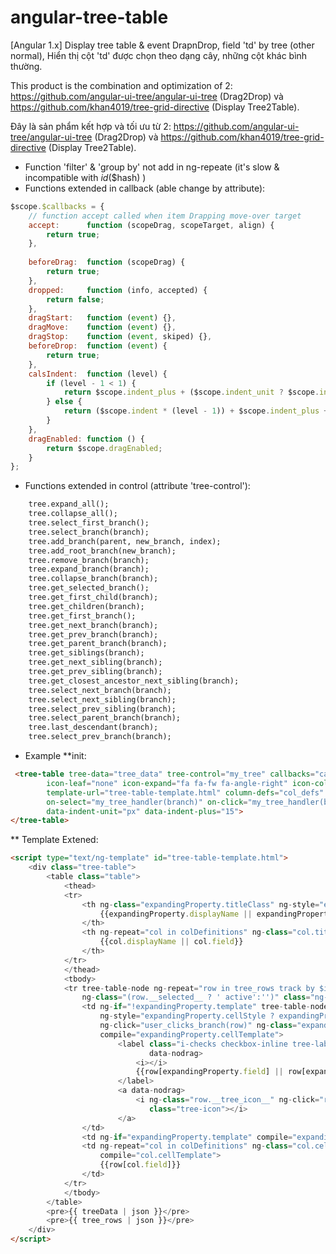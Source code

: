 # angular-tree-table
[Angular 1.x] Display tree table &amp; event DrapnDrop, field 'td' by tree (other normal), Hiển thị cột 'td' được chọn theo dạng cây, những cột khác bình thường.

This product is the combination and optimization of 2: https://github.com/angular-ui-tree/angular-ui-tree (Drag2Drop) và https://github.com/khan4019/tree-grid-directive (Display Tree2Table).

Đây là sản phẩm kết hợp và tối ưu từ 2: https://github.com/angular-ui-tree/angular-ui-tree (Drag2Drop) và https://github.com/khan4019/tree-grid-directive (Display Tree2Table).

* Function 'filter' & 'group by' not add in ng-repeate (it's slow & incompatible with $id($$hash) )
* Functions extended in callback (able change by attribute):
```js
$scope.$callbacks = {
	// function accept called when item Drapping move-over target
	accept:      function (scopeDrag, scopeTarget, align) {
		return true;
	},
	
	beforeDrag:  function (scopeDrag) {
		return true;
	},
	dropped:     function (info, accepted) {
		return false;
	},
	dragStart:   function (event) {},
	dragMove:    function (event) {},
	dragStop:    function (event, skiped) {},
	beforeDrop:  function (event) {
		return true;
	},
	calsIndent:  function (level) {
		if (level - 1 < 1) {
			return $scope.indent_plus + ($scope.indent_unit ? $scope.indent_unit : 'px');
		} else {
			return ($scope.indent * (level - 1)) + $scope.indent_plus + ($scope.indent_unit ? $scope.indent_unit : 'px');
		}
	},
	dragEnabled: function () {
		return $scope.dragEnabled;
	}
};
```
* Functions extended in control (attribute 'tree-control'):
```html
	tree.expand_all();
	tree.collapse_all();
	tree.select_first_branch();
	tree.select_branch(branch);
	tree.add_branch(parent, new_branch, index);
	tree.add_root_branch(new_branch);
	tree.remove_branch(branch);
	tree.expand_branch(branch);
	tree.collapse_branch(branch);
	tree.get_selected_branch();
	tree.get_first_child(branch);
	tree.get_children(branch);
	tree.get_first_branch();
	tree.get_next_branch(branch);
	tree.get_prev_branch(branch);
	tree.get_parent_branch(branch);
	tree.get_siblings(branch);
	tree.get_next_sibling(branch);
	tree.get_prev_sibling(branch);
	tree.get_closest_ancestor_next_sibling(branch);
	tree.select_next_branch(branch);
	tree.select_next_sibling(branch);
	tree.select_prev_sibling(branch);
	tree.select_parent_branch(branch);
	tree.last_descendant(branch);
	tree.select_prev_branch(branch);
```

* Example
**init:
```html
 <tree-table tree-data="tree_data" tree-control="my_tree" callbacks="callbacks" drag-enabled="true"
        icon-leaf="none" icon-expand="fa fa-fw fa-angle-right" icon-collapse="fa fa-fw fa-angle-down"
        template-url="tree-table-template.html" column-defs="col_defs" expand-on="expanding_property"
        on-select="my_tree_handler(branch)" on-click="my_tree_handler(branch)" data-indent="30"
        data-indent-unit="px" data-indent-plus="15">
</tree-table>
```
** Template Extened:
```html
<script type="text/ng-template" id="tree-table-template.html">
	<div class="tree-table">
		<table class="table">
			<thead>
			<tr>
				<th ng-class="expandingProperty.titleClass" ng-style="expandingProperty.titleStyle">
					{{expandingProperty.displayName || expandingProperty.field || expandingProperty}}
				</th>
				<th ng-repeat="col in colDefinitions" ng-class="col.titleClass" ng-style="col.titleStyle">
					{{col.displayName || col.field}}
				</th>
			</tr>
			</thead>
			<tbody>
			<tr tree-table-node ng-repeat="row in tree_rows track by $id(row.__uid__ + '_' + row.__index__ + '_' + row.__index_real__ )" ng-show="row.__visible__"
				ng-class="(row.__selected__ ? ' active':'')" class="ng-animate ">
				<td ng-if="!expandingProperty.template" tree-table-node-handle
					ng-style="expandingProperty.cellStyle ? expandingProperty.cellStyle : {'padding-left': $callbacks.calsIndent(row.__level__)}"
					ng-click="user_clicks_branch(row)" ng-class="expandingProperty.cellClass"
					compile="expandingProperty.cellTemplate">
						<label class="i-checks checkbox-inline tree-label" ng-click="on_user_click(row)"
							   data-nodrag>
							<i></i>
							{{row[expandingProperty.field] || row[expandingProperty]}}
						</label>
						<a data-nodrag>
							<i ng-class="row.__tree_icon__" ng-click="row.__expanded__ = !row.__expanded__"
							   class="tree-icon"></i>
						</a>
				</td>
				<td ng-if="expandingProperty.template" compile="expandingProperty.template"></td>
				<td ng-repeat="col in colDefinitions" ng-class="col.cellClass" ng-style="col.cellStyle"
					compile="col.cellTemplate">
					{{row[col.field]}}
				</td>
			</tr>
			</tbody>
		</table>
		<pre>{{ treeData | json }}</pre>
		<pre>{{ tree_rows | json }}</pre>
	</div>
</script>
```


